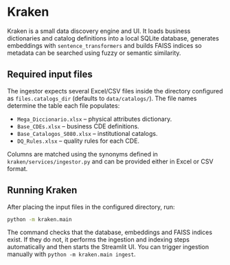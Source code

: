 # Kraken

Kraken is a small data discovery engine and UI. It loads business dictionaries
and catalog definitions into a local SQLite database, generates embeddings with
`sentence_transformers` and builds FAISS indices so metadata can be searched
using fuzzy or semantic similarity.

## Required input files

The ingestor expects several Excel/CSV files inside the directory configured as
`files.catalogs_dir` (defaults to `data/catalogs/`). The file names determine the
table each file populates:

- `Mega_Diccionario.xlsx` – physical attributes dictionary.
- `Base_CDEs.xlsx` – business CDE definitions.
- `Base_Catalogos_S080.xlsx` – institutional catalogs.
- `DQ_Rules.xlsx` – quality rules for each CDE.

Columns are matched using the synonyms defined in
`kraken/services/ingestor.py` and can be provided either in Excel or CSV
format.

## Running Kraken

After placing the input files in the configured directory, run:

```bash
python -m kraken.main
```

The command checks that the database, embeddings and FAISS indices exist. If
they do not, it performs the ingestion and indexing steps automatically and then
starts the Streamlit UI. You can trigger ingestion manually with
`python -m kraken.main ingest`.
